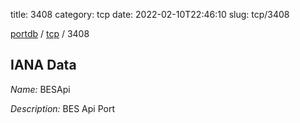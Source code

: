 title: 3408
category: tcp
date: 2022-02-10T22:46:10
slug: tcp/3408

[portdb](/) / [tcp](/category/tcp.html) / 3408


## IANA Data

_Name:_ BESApi

_Description:_ BES Api Port

